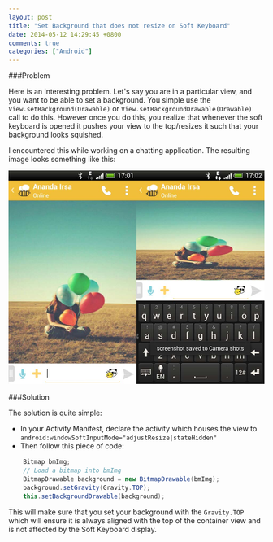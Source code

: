 ```yaml
---
layout: post
title: "Set Background that does not resize on Soft Keyboard"
date: 2014-05-12 14:29:45 +0800
comments: true
categories: ["Android"]
---
```


###Problem

Here is an interesting problem. Let's say you are in a particular view, and you want to be able to set a background. You simple use the `View.setBackground(Drawable)` or `View.setBackgroundDrawable(Drawable)` call to do this. However once you do this, you realize that whenever the soft keyboard is opened it pushes your view to the top/resizes it such that your background looks squished.

I encountered this while working on a chatting application. The resulting image looks something like this:

![Image](/images/flat_background.jpg)

###Solution

The solution is quite simple:

* In your Activity Manifest, declare the activity which houses the view to `android:windowSoftInputMode="adjustResize|stateHidden"`
* Then follow this piece of code:
```java
	Bitmap bmImg;
	// Load a bitmap into bmImg
	BitmapDrawable background = new BitmapDrawable(bmImg);
	background.setGravity(Gravity.TOP);
	this.setBackgroundDrawable(background);
```

This will make sure that you set your background with the `Gravity.TOP` which will ensure it is always aligned with the top of the container view and is not affected by the Soft Keyboard display.